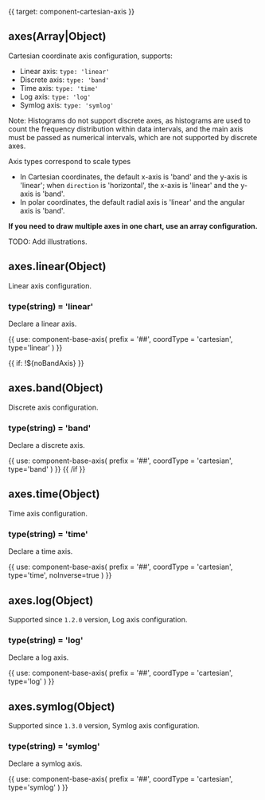 {{ target: component-cartesian-axis }}

<!-- Cartesian coordinate axis configuration -->
<!-- ICartesianAxisSpec -->

## axes(Array|Object)

Cartesian coordinate axis configuration, supports:

- Linear axis: `type: 'linear'`
- Discrete axis: `type: 'band'`
- Time axis: `type: 'time'`
- Log axis: `type: 'log'`
- Symlog axis: `type: 'symlog'`

Note: Histograms do not support discrete axes, as histograms are used to count the frequency distribution within data intervals, and the main axis must be passed as numerical intervals, which are not supported by discrete axes.

Axis types correspond to scale types

- In Cartesian coordinates, the default x-axis is 'band' and the y-axis is 'linear'; when `direction` is 'horizontal', the x-axis is 'linear' and the y-axis is 'band'.
- In polar coordinates, the default radial axis is 'linear' and the angular axis is 'band'.

**If you need to draw multiple axes in one chart, use an array configuration.**

TODO: Add illustrations.

## axes.linear(Object)

Linear axis configuration.

### type(string) = 'linear'

Declare a linear axis.

{{ use: component-base-axis(
  prefix = '##',
  coordType = 'cartesian',
  type='linear'
) }}

{{ if: !${noBandAxis} }}
## axes.band(Object)

Discrete axis configuration.

### type(string) = 'band'

Declare a discrete axis.

{{ use: component-base-axis(
  prefix = '##',
  coordType = 'cartesian',
  type='band'
) }}
{{ /if }}

## axes.time(Object)

Time axis configuration.

### type(string) = 'time'

Declare a time axis.

{{ use: component-base-axis(
  prefix = '##',
  coordType = 'cartesian',
  type='time',
  noInverse=true
) }}

## axes.log(Object)

Supported since `1.2.0` version, Log axis configuration.

### type(string) = 'log'

Declare a log axis.

{{ use: component-base-axis(
  prefix = '##',
  coordType = 'cartesian',
  type='log'
) }}

## axes.symlog(Object)

Supported since `1.3.0` version, Symlog axis configuration.

### type(string) = 'symlog'

Declare a symlog axis.

{{ use: component-base-axis(
  prefix = '##',
  coordType = 'cartesian',
  type='symlog'
) }}